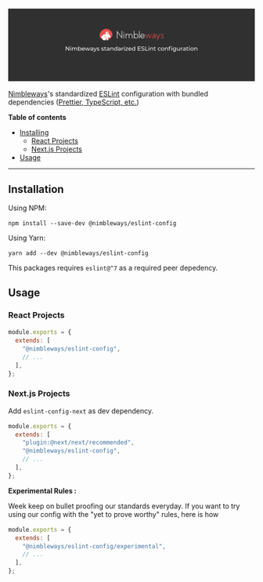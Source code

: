 ![nimble-eslint-config](./banner.png)


[Nimbleways](https://www.nimbleways.com/)'s standardized [ESLint](https://github.com/eslint/eslint) configuration with bundled dependencies ([Prettier, TypeScript, etc.](./package.json))

**Table of contents**

- [Installing](#installing)
  - [React Projects](#react-projects)
  - [Next.js Projects](#nextjs-projects)
- [Usage](#usage)

---

## Installation

Using NPM:
```
npm install --save-dev @nimbleways/eslint-config
```
Using Yarn:
```
yarn add --dev @nimbleways/eslint-config
```
This packages requires `eslint@^7` as a required peer depedency.

## Usage
### React Projects

```js
module.exports = {
  extends: [
    "@nimbleways/eslint-config",
    // ...
  ],
};
```
### Next.js Projects
Add `eslint-config-next` as dev dependency.
```js
module.exports = {
  extends: [
    "plugin:@next/next/recommended",
    "@nimbleways/eslint-config",
    // ...
  ],
};
```

**Experimental Rules :**

Week keep on bullet proofing our standards everyday.
If you want to try using our config with the "yet to prove worthy" rules, here is how

```js
module.exports = {
  extends: [
    "@nimbleways/eslint-config/experimental",
    // ...
  ],
};
```

